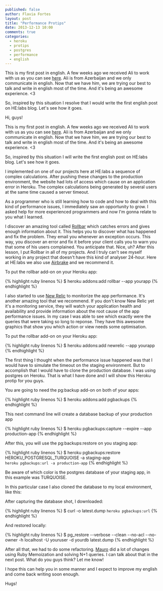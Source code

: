 ```yaml
---
published: false
author: Flavia Fortes
layout: post
title: "Performance Protips"
date: 2013-12-13 10:00
comments: true
categories:
  - heroku
  - protips
  - postgres
  - performance
  - english
---
```




This is my first post in english. A few weeks ago we received Ali to work with us as you can see [here](http://helabs.com.br/blog/2013/11/13/novos-membros-analu-e-ali/). Ali is from Azerbaijan and we only communicate in english. Now that we have him, we are trying our best to talk and write in english most of the time. And it's being an awesome experience. <3

So, inspired by this situation I resolve that I would write the first english post on HE:labs blog. Let's see how it goes.


<!--more-->


Hi, guys!

This is my first post in english. A few weeks ago we received Ali to work with us as you can see [here](http://helabs.com.br/blog/2013/11/13/novos-membros-analu-e-ali/). Ali is from Azerbaijan and we only communicate in english. Now that we have him, we are trying our best to talk and write in english most of the time. And it's being an awesome experience. <3

So, inspired by this situation I will write the first english post on HE:labs blog. Let's see how it goes.

I implemented on one of our projects here at HE:labs a sequence of complex calculations. After pushing these changes to the production environment, the website had lots of access which cause on an application error in Heroku. The complex calculations being generated by several users at the same time caused a server timeout.

As a programmer who is still learning how to code and how to deal with this kind of performance issues, I immediately saw an opportunity to grow. I asked help for more experienced programmers and now I'm gonna relate to you what I learned.

I discover an amazing tool called [Rollbar](https://rollbar.com/) which catches errors and gives enough information about it. This helps you to discover what has happened and fix the problem. They email you whenever an exception occurs. This way, you discover an error and fix it before your client calls you to warn you that some of his users complained. You anticipate that. Nice, uh?
After this lesson, I put Rollbar in all of my projects. And I truly can't see myself working in any project that doesn't have this kind of analyser 24-hour. Here at HE:labs we also use [Airbrake](https://airbrake.io/) and we recommend it.

To put the rollbar add-on on your Heroku app:

{% highlight ruby linenos %}
  $ heroku addons:add rollbar --app yourapp
{% endhighlight %}

I also started to use [New Relic](http://newrelic.com/) to monitorize the app performance. It's another amazing tool that we recommend. If you don't know New Relic yet it's a monitoring service, they will watch your application health and availability and provide information about the root cause of the app performance issues. In my case I was able to see which exactly were the queries that were taking so long to reponse. They have this awesome graphics that show you which action or view needs some optimisation.

To put the rollbar add-on on your Heroku app:

{% highlight ruby linenos %}
  $ heroku addons:add newrelic --app yourapp
{% endhighlight %}

The first thing I thought when the performance issue happened was that I would have to simulate the timeout on the staging environment. But to accomplish that I would have to clone the production database. I was using postgres on Heroku. That is what I have done and I will show this Heroku protip for you guys.

You are going to need the pg:backup add-on on both of your apps:

{% highlight ruby linenos %}
  $ heroku addons:add pgbackups
{% endhighlight %}

This next command line will create a database backup of your production app

{% highlight ruby linenos %}
  $ heroku pgbackups:capture --expire --app production-app
{% endhighlight %}

After this, you will use the pg:backups:restore on you staging app:

{% highlight ruby linenos %}
  $ heroku pgbackups:restore HEROKU_POSTGRESQL_TURQUOISE -a staging-app \
    `heroku pgbackups:url -a production-app`
{% endhighlight %}

Be aware of which color is the postgres database of your staging app, in this example was TURQUOISE.

In this particular case I also cloned the database to my local environment, like this:

After capturing the database shot, I downloaded:

{% highlight ruby linenos %}
  $ curl -o latest.dump `heroku pgbackups:url`
{% endhighlight %}

And restored locally:

{% highlight ruby linenos %}
  $ pg_restore --verbose --clean --no-acl --no-owner -h localhost -U youruser -d yourdb latest.dump
{% endhighlight %}


After all that, we had to do some refactoring. [Mauro](https://twitter.com/maurogeorge) did a lot of changes using Ruby Memoization and solving N+1 queries.
I can talk about that in the next post. What do you guys think? Let me know!

I hope this can help you in some manner and I expect to improve my english and come back writing soon enough.

Hugs!
